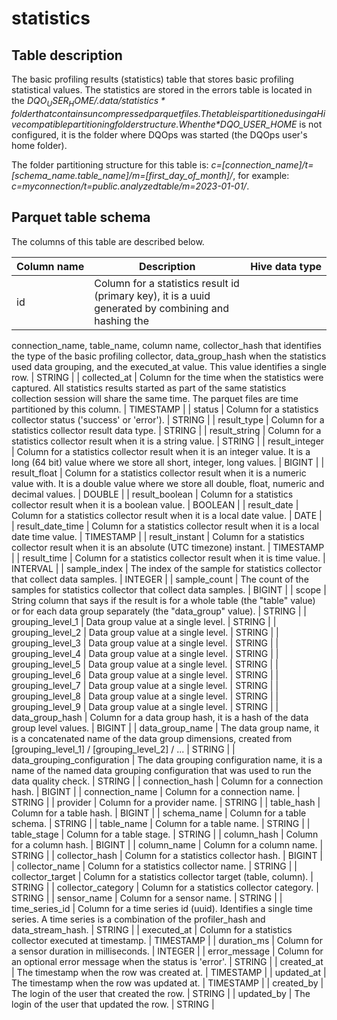 # statistics

## Table description

The basic profiling results (statistics) table that stores basic profiling statistical values.
 The statistics are stored in the errors table is located in the *$DQO_USER_HOME/.data/statistics* folder that contains uncompressed parquet files.
 The table is partitioned using a Hive compatible partitioning folder structure. When the *$DQO_USER_HOME* is not configured, it is the folder where DQOps was started (the DQOps user&#x27;s home folder).

 The folder partitioning structure for this table is:
 *c&#x3D;[connection_name]/t&#x3D;[schema_name.table_name]/m&#x3D;[first_day_of_month]/*, for example: *c&#x3D;myconnection/t&#x3D;public.analyzedtable/m&#x3D;2023-01-01/*.


## Parquet table schema
The columns of this table are described below.

| Column&nbsp;name | Description | Hive&nbsp;data&nbsp;type |
|------------------|-------------|--------------------------|
 | id | Column for a statistics result id (primary key), it is a uuid generated by combining and hashing the
 connection_name, table_name, column name, collector_hash that identifies the type of the basic profiling collector, data_group_hash when the statistics used data grouping,
 and the executed_at value. This value identifies a single row. | STRING |
 | collected_at | Column for the time when the statistics were captured. All statistics results started as part of the same statistics collection session will share the same time. The parquet files are time partitioned by this column. | TIMESTAMP |
 | status | Column for a statistics collector status (&#x27;success&#x27; or &#x27;error&#x27;). | STRING |
 | result_type | Column for a statistics collector result data type. | STRING |
 | result_string | Column for a statistics collector result when it is a string value. | STRING |
 | result_integer | Column for a statistics collector result when it is an integer value. It is a long (64 bit) value where we store all short, integer, long values. | BIGINT |
 | result_float | Column for a statistics collector result when it is a numeric value with. It is a double value where we store all double, float, numeric and decimal values. | DOUBLE |
 | result_boolean | Column for a statistics collector result when it is a boolean value. | BOOLEAN |
 | result_date | Column for a statistics collector result when it is a local date value. | DATE |
 | result_date_time | Column for a statistics collector result when it is a local date time value. | TIMESTAMP |
 | result_instant | Column for a statistics collector result when it is an absolute (UTC timezone) instant. | TIMESTAMP |
 | result_time | Column for a statistics collector result when it is time value. | INTERVAL |
 | sample_index | The index of the sample for statistics collector that collect data samples. | INTEGER |
 | sample_count | The count of the samples for statistics collector that collect data samples. | BIGINT |
 | scope | String column that says if the result is for a whole table (the &quot;table&quot; value) or for each data group separately (the &quot;data_group&quot; value). | STRING |
 | grouping_level_1 | Data group value at a single level. | STRING |
 | grouping_level_2 | Data group value at a single level. | STRING |
 | grouping_level_3 | Data group value at a single level. | STRING |
 | grouping_level_4 | Data group value at a single level. | STRING |
 | grouping_level_5 | Data group value at a single level. | STRING |
 | grouping_level_6 | Data group value at a single level. | STRING |
 | grouping_level_7 | Data group value at a single level. | STRING |
 | grouping_level_8 | Data group value at a single level. | STRING |
 | grouping_level_9 | Data group value at a single level. | STRING |
 | data_group_hash | Column for a data group hash, it is a hash of the data group level values. | BIGINT |
 | data_group_name | The data group name, it is a concatenated name of the data group dimensions, created from [grouping_level_1] / [grouping_level_2] / ... | STRING |
 | data_grouping_configuration | The data grouping configuration name, it is a name of the named data grouping configuration that was used to run the data quality check. | STRING |
 | connection_hash | Column for a connection hash. | BIGINT |
 | connection_name | Column for a connection name. | STRING |
 | provider | Column for a provider name. | STRING |
 | table_hash | Column for a table hash. | BIGINT |
 | schema_name | Column for a table schema. | STRING |
 | table_name | Column for a table name. | STRING |
 | table_stage | Column for a table stage. | STRING |
 | column_hash | Column for a column hash. | BIGINT |
 | column_name | Column for a column name. | STRING |
 | collector_hash | Column for a statistics collector hash. | BIGINT |
 | collector_name | Column for a statistics collector name. | STRING |
 | collector_target | Column for a statistics collector target (table, column). | STRING |
 | collector_category | Column for a statistics collector category. | STRING |
 | sensor_name | Column for a sensor name. | STRING |
 | time_series_id | Column for a time series id (uuid). Identifies a single time series. A time series is a combination of the profiler_hash and data_stream_hash. | STRING |
 | executed_at | Column for a statistics collector executed at timestamp. | TIMESTAMP |
 | duration_ms | Column for a sensor duration in milliseconds. | INTEGER |
 | error_message | Column for an optional error message when the status is &#x27;error&#x27;. | STRING |
 | created_at | The timestamp when the row was created at. | TIMESTAMP |
 | updated_at | The timestamp when the row was updated at. | TIMESTAMP |
 | created_by | The login of the user that created the row. | STRING |
 | updated_by | The login of the user that updated the row. | STRING |

